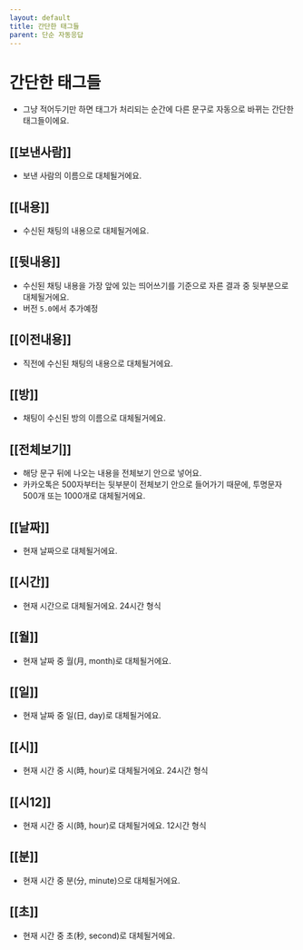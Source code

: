 ```yaml
---
layout: default
title: 간단한 태그들
parent: 단순 자동응답
---
```


# 간단한 태그들

* 그냥 적어두기만 하면 태그가 처리되는 순간에 다른 문구로 자동으로 바뀌는 간단한 태그들이에요.

## [[보낸사람]]
 * 보낸 사람의 이름으로 대체될거에요.

## [[내용]]
 * 수신된 채팅의 내용으로 대체될거에요.

## [[뒷내용]]
 * 수신된 채팅 내용을 가장 앞에 있는 띄어쓰기를 기준으로 자른 결과 중 뒷부분으로 대체될거에요.
 * 버전 `5.0`에서 추가예정

## [[이전내용]]
 * 직전에 수신된 채팅의 내용으로 대체될거에요.

## [[방]]
 * 채팅이 수신된 방의 이름으로 대체될거에요.

## [[전체보기]]
 * 해당 문구 뒤에 나오는 내용을 전체보기 안으로 넣어요.
 * 카카오톡은 500자부터는 뒷부분이 전체보기 안으로 들어가기 때문에, 투명문자 500개 또는 1000개로 대체될거에요.

## [[날짜]]
 * 현재 날짜으로 대체될거에요.

## [[시간]]
 * 현재 시간으로 대체될거에요. 24시간 형식

## [[월]]
 * 현재 날짜 중 월(月, month)로 대체될거에요.

## [[일]]
 * 현재 날짜 중 일(日, day)로 대체될거에요.

## [[시]]
 * 현재 시간 중 시(時, hour)로 대체될거에요. 24시간 형식

## [[시12]]
* 현재 시간 중 시(時, hour)로 대체될거에요. 12시간 형식

## [[분]]
 * 현재 시간 중 분(分, minute)으로 대체될거에요.

## [[초]]
 * 현재 시간 중 초(秒, second)로 대체될거에요.